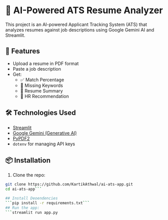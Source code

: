 # 🤖 AI-Powered ATS Resume Analyzer

This project is an AI-powered Applicant Tracking System (ATS) that analyzes resumes against job descriptions using Google Gemini AI and Streamlit.

## 🚀 Features

- Upload a resume in PDF format
- Paste a job description
- Get:
  - ✅ Match Percentage
  - 🧠 Missing Keywords
  - 📝 Resume Summary
  - 👔 HR Recommendation

## 🛠️ Technologies Used

- [Streamlit](https://streamlit.io/)
- [Google Gemini (Generative AI)](https://ai.google.dev/)
- [PyPDF2](https://pypi.org/project/PyPDF2/)
- `dotenv` for managing API keys

## 📦 Installation

1. Clone the repo:

```bash
git clone https://github.com/KartikAthwal/ai-ats-app.git
cd ai-ats-app```

## Install Deoendencies
```pip install -r requirements.txt```
## Run the app:
```streamlit run app.py


